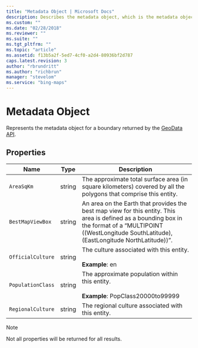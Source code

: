 ```yaml
---
title: "Metadata Object | Microsoft Docs"
description: Describes the metadata object, which is the metadata object for a GeoData API, and lists its properties.
ms.custom: ""
ms.date: "02/28/2018"
ms.reviewer: ""
ms.suite: ""
ms.tgt_pltfrm: ""
ms.topic: "article"
ms.assetid: f13b5a2f-5ed7-4cf0-a2d4-80936bf2d787
caps.latest.revision: 3
author: "rbrundritt"
ms.author: "richbrun"
manager: "stevelom"
ms.service: "bing-maps"
---
```


# Metadata Object

Represents the metadata object for a boundary returned by the [GeoData API](../../../spatial-data-services/geodata-api.md). 

## Properties

Name                  | Type             | Description
--------------------- | ---------------- | ---------------------------
`AreaSqKm`            | string           | The approximate total surface area (in square kilometers) covered by all the polygons that comprise this entity.
`BestMapViewBox`      | string           | An area on the Earth that provides the best map view for this entity. This area is defined as a bounding box in the format of a “MULTIPOINT ((WestLongitude SouthLatitude), (EastLongitude NorthLatitude))”.
`OfficialCulture`     | string           | The culture associated with this entity. <br/><br/>**Example**: en
`PopulationClass`     | string           | The approximate population within this entity. <br/><br/>**Example**: PopClass20000to99999
`RegionalCulture`     | string           | The regional culture associated with this entity.

> [!NOTE]
> Not all properties will be returned for all results.